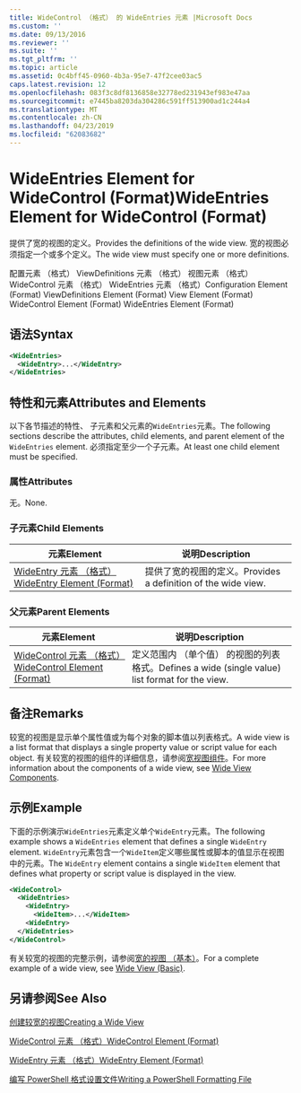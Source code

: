 ```yaml
---
title: WideControl （格式） 的 WideEntries 元素 |Microsoft Docs
ms.custom: ''
ms.date: 09/13/2016
ms.reviewer: ''
ms.suite: ''
ms.tgt_pltfrm: ''
ms.topic: article
ms.assetid: 0c4bff45-0960-4b3a-95e7-47f2cee03ac5
caps.latest.revision: 12
ms.openlocfilehash: 083f3c8df8136858e32778ed231943ef983e47aa
ms.sourcegitcommit: e7445ba8203da304286c591ff513900ad1c244a4
ms.translationtype: MT
ms.contentlocale: zh-CN
ms.lasthandoff: 04/23/2019
ms.locfileid: "62083682"
---
```

# <a name="wideentries-element-for-widecontrol-format"></a><span data-ttu-id="bc82c-102">WideEntries Element for WideControl (Format)</span><span class="sxs-lookup"><span data-stu-id="bc82c-102">WideEntries Element for WideControl (Format)</span></span>

<span data-ttu-id="bc82c-103">提供了宽的视图的定义。</span><span class="sxs-lookup"><span data-stu-id="bc82c-103">Provides the definitions of the wide view.</span></span> <span data-ttu-id="bc82c-104">宽的视图必须指定一个或多个定义。</span><span class="sxs-lookup"><span data-stu-id="bc82c-104">The wide view must specify one or more definitions.</span></span>

<span data-ttu-id="bc82c-105">配置元素 （格式） ViewDefinitions 元素 （格式） 视图元素 （格式） WideControl 元素 （格式） WideEntries 元素 （格式）</span><span class="sxs-lookup"><span data-stu-id="bc82c-105">Configuration Element (Format) ViewDefinitions Element (Format) View Element (Format) WideControl Element (Format) WideEntries Element (Format)</span></span>

## <a name="syntax"></a><span data-ttu-id="bc82c-106">语法</span><span class="sxs-lookup"><span data-stu-id="bc82c-106">Syntax</span></span>

```xml
<WideEntries>
  <WideEntry>...</WideEntry>
</WideEntries>

```

## <a name="attributes-and-elements"></a><span data-ttu-id="bc82c-107">特性和元素</span><span class="sxs-lookup"><span data-stu-id="bc82c-107">Attributes and Elements</span></span>

<span data-ttu-id="bc82c-108">以下各节描述的特性、 子元素和父元素的`WideEntries`元素。</span><span class="sxs-lookup"><span data-stu-id="bc82c-108">The following sections describe the attributes, child elements, and parent element of the `WideEntries` element.</span></span> <span data-ttu-id="bc82c-109">必须指定至少一个子元素。</span><span class="sxs-lookup"><span data-stu-id="bc82c-109">At least one child element must be specified.</span></span>

### <a name="attributes"></a><span data-ttu-id="bc82c-110">属性</span><span class="sxs-lookup"><span data-stu-id="bc82c-110">Attributes</span></span>

<span data-ttu-id="bc82c-111">无。</span><span class="sxs-lookup"><span data-stu-id="bc82c-111">None.</span></span>

### <a name="child-elements"></a><span data-ttu-id="bc82c-112">子元素</span><span class="sxs-lookup"><span data-stu-id="bc82c-112">Child Elements</span></span>

|<span data-ttu-id="bc82c-113">元素</span><span class="sxs-lookup"><span data-stu-id="bc82c-113">Element</span></span>|<span data-ttu-id="bc82c-114">说明</span><span class="sxs-lookup"><span data-stu-id="bc82c-114">Description</span></span>|
|-------------|-----------------|
|[<span data-ttu-id="bc82c-115">WideEntry 元素 （格式）</span><span class="sxs-lookup"><span data-stu-id="bc82c-115">WideEntry Element (Format)</span></span>](./wideentry-element-for-widecontrol-format.md)|<span data-ttu-id="bc82c-116">提供了宽的视图的定义。</span><span class="sxs-lookup"><span data-stu-id="bc82c-116">Provides a definition of the wide view.</span></span>|

### <a name="parent-elements"></a><span data-ttu-id="bc82c-117">父元素</span><span class="sxs-lookup"><span data-stu-id="bc82c-117">Parent Elements</span></span>

|<span data-ttu-id="bc82c-118">元素</span><span class="sxs-lookup"><span data-stu-id="bc82c-118">Element</span></span>|<span data-ttu-id="bc82c-119">说明</span><span class="sxs-lookup"><span data-stu-id="bc82c-119">Description</span></span>|
|-------------|-----------------|
|[<span data-ttu-id="bc82c-120">WideControl 元素 （格式）</span><span class="sxs-lookup"><span data-stu-id="bc82c-120">WideControl Element (Format)</span></span>](./widecontrol-element-format.md)|<span data-ttu-id="bc82c-121">定义范围内 （单个值） 的视图的列表格式。</span><span class="sxs-lookup"><span data-stu-id="bc82c-121">Defines a wide (single value) list format for the view.</span></span>|

## <a name="remarks"></a><span data-ttu-id="bc82c-122">备注</span><span class="sxs-lookup"><span data-stu-id="bc82c-122">Remarks</span></span>

<span data-ttu-id="bc82c-123">较宽的视图是显示单个属性值或为每个对象的脚本值以列表格式。</span><span class="sxs-lookup"><span data-stu-id="bc82c-123">A wide view is a list format that displays a single property value or script value for each object.</span></span> <span data-ttu-id="bc82c-124">有关较宽的视图的组件的详细信息，请参阅[宽视图组件](./creating-a-wide-view.md)。</span><span class="sxs-lookup"><span data-stu-id="bc82c-124">For more information about the components of a wide view, see [Wide View Components](./creating-a-wide-view.md).</span></span>

## <a name="example"></a><span data-ttu-id="bc82c-125">示例</span><span class="sxs-lookup"><span data-stu-id="bc82c-125">Example</span></span>

<span data-ttu-id="bc82c-126">下面的示例演示`WideEntries`元素定义单个`WideEntry`元素。</span><span class="sxs-lookup"><span data-stu-id="bc82c-126">The following example shows a `WideEntries` element that defines a single `WideEntry` element.</span></span> <span data-ttu-id="bc82c-127">`WideEntry`元素包含一个`WideItem`定义哪些属性或脚本的值显示在视图中的元素。</span><span class="sxs-lookup"><span data-stu-id="bc82c-127">The `WideEntry` element contains a single `WideItem` element that defines what property or script value is displayed in the view.</span></span>

```xml
<WideControl>
  <WideEntries>
    <WideEntry>
      <WideItem>...</WideItem>
    <WideEntry>
  </WideEntries>
</WideControl>
```

<span data-ttu-id="bc82c-128">有关较宽的视图的完整示例，请参阅[宽的视图 （基本）](./wide-view-basic.md)。</span><span class="sxs-lookup"><span data-stu-id="bc82c-128">For a complete example of a wide view, see [Wide View (Basic)](./wide-view-basic.md).</span></span>

## <a name="see-also"></a><span data-ttu-id="bc82c-129">另请参阅</span><span class="sxs-lookup"><span data-stu-id="bc82c-129">See Also</span></span>

[<span data-ttu-id="bc82c-130">创建较宽的视图</span><span class="sxs-lookup"><span data-stu-id="bc82c-130">Creating a Wide View</span></span>](./creating-a-wide-view.md)

[<span data-ttu-id="bc82c-131">WideControl 元素 （格式）</span><span class="sxs-lookup"><span data-stu-id="bc82c-131">WideControl Element (Format)</span></span>](./widecontrol-element-format.md)

[<span data-ttu-id="bc82c-132">WideEntry 元素 （格式）</span><span class="sxs-lookup"><span data-stu-id="bc82c-132">WideEntry Element (Format)</span></span>](./wideentry-element-for-widecontrol-format.md)

[<span data-ttu-id="bc82c-133">编写 PowerShell 格式设置文件</span><span class="sxs-lookup"><span data-stu-id="bc82c-133">Writing a PowerShell Formatting File</span></span>](./writing-a-powershell-formatting-file.md)
